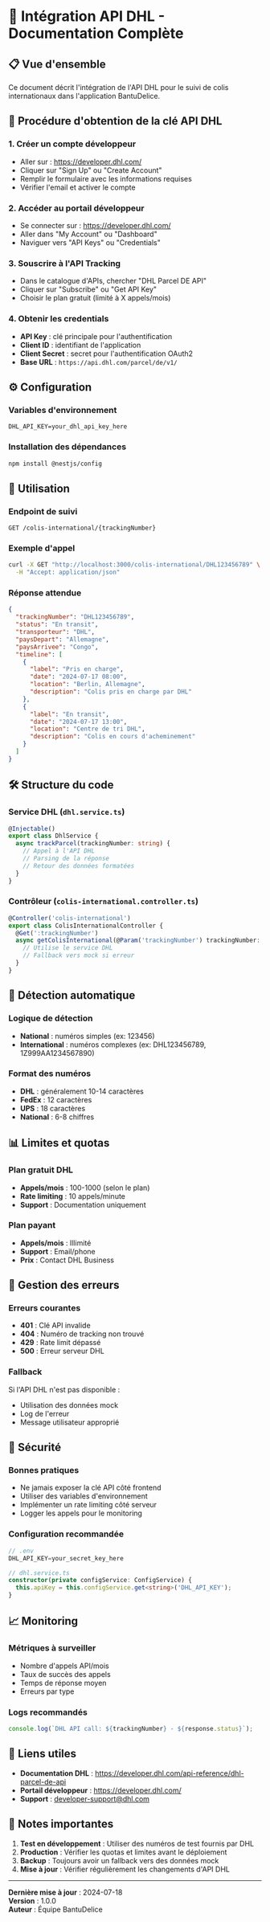 # 🔑 Intégration API DHL - Documentation Complète

## 📋 Vue d'ensemble
Ce document décrit l'intégration de l'API DHL pour le suivi de colis internationaux dans l'application BantuDelice.

## 🚀 Procédure d'obtention de la clé API DHL

### 1. Créer un compte développeur
- Aller sur : https://developer.dhl.com/
- Cliquer sur "Sign Up" ou "Create Account"
- Remplir le formulaire avec les informations requises
- Vérifier l'email et activer le compte

### 2. Accéder au portail développeur
- Se connecter sur : https://developer.dhl.com/
- Aller dans "My Account" ou "Dashboard"
- Naviguer vers "API Keys" ou "Credentials"

### 3. Souscrire à l'API Tracking
- Dans le catalogue d'APIs, chercher "DHL Parcel DE API"
- Cliquer sur "Subscribe" ou "Get API Key"
- Choisir le plan gratuit (limité à X appels/mois)

### 4. Obtenir les credentials
- **API Key** : clé principale pour l'authentification
- **Client ID** : identifiant de l'application
- **Client Secret** : secret pour l'authentification OAuth2
- **Base URL** : `https://api.dhl.com/parcel/de/v1/`

## ⚙️ Configuration

### Variables d'environnement
```env
DHL_API_KEY=your_dhl_api_key_here
```

### Installation des dépendances
```bash
npm install @nestjs/config
```

## 🔧 Utilisation

### Endpoint de suivi
```
GET /colis-international/{trackingNumber}
```

### Exemple d'appel
```bash
curl -X GET "http://localhost:3000/colis-international/DHL123456789" \
  -H "Accept: application/json"
```

### Réponse attendue
```json
{
  "trackingNumber": "DHL123456789",
  "status": "En transit",
  "transporteur": "DHL",
  "paysDepart": "Allemagne",
  "paysArrivee": "Congo",
  "timeline": [
    {
      "label": "Pris en charge",
      "date": "2024-07-17 08:00",
      "location": "Berlin, Allemagne",
      "description": "Colis pris en charge par DHL"
    },
    {
      "label": "En transit",
      "date": "2024-07-17 13:00",
      "location": "Centre de tri DHL",
      "description": "Colis en cours d'acheminement"
    }
  ]
}
```

## 🛠️ Structure du code

### Service DHL (`dhl.service.ts`)
```typescript
@Injectable()
export class DhlService {
  async trackParcel(trackingNumber: string) {
    // Appel à l'API DHL
    // Parsing de la réponse
    // Retour des données formatées
  }
}
```

### Contrôleur (`colis-international.controller.ts`)
```typescript
@Controller('colis-international')
export class ColisInternationalController {
  @Get(':trackingNumber')
  async getColisInternational(@Param('trackingNumber') trackingNumber: string) {
    // Utilise le service DHL
    // Fallback vers mock si erreur
  }
}
```

## 🔄 Détection automatique

### Logique de détection
- **National** : numéros simples (ex: 123456)
- **International** : numéros complexes (ex: DHL123456789, 1Z999AA1234567890)

### Format des numéros
- **DHL** : généralement 10-14 caractères
- **FedEx** : 12 caractères
- **UPS** : 18 caractères
- **National** : 6-8 chiffres

## 📊 Limites et quotas

### Plan gratuit DHL
- **Appels/mois** : 100-1000 (selon le plan)
- **Rate limiting** : 10 appels/minute
- **Support** : Documentation uniquement

### Plan payant
- **Appels/mois** : Illimité
- **Support** : Email/phone
- **Prix** : Contact DHL Business

## 🚨 Gestion des erreurs

### Erreurs courantes
- **401** : Clé API invalide
- **404** : Numéro de tracking non trouvé
- **429** : Rate limit dépassé
- **500** : Erreur serveur DHL

### Fallback
Si l'API DHL n'est pas disponible :
- Utilisation des données mock
- Log de l'erreur
- Message utilisateur approprié

## 🔐 Sécurité

### Bonnes pratiques
- Ne jamais exposer la clé API côté frontend
- Utiliser des variables d'environnement
- Implémenter un rate limiting côté serveur
- Logger les appels pour le monitoring

### Configuration recommandée
```typescript
// .env
DHL_API_KEY=your_secret_key_here

// dhl.service.ts
constructor(private configService: ConfigService) {
  this.apiKey = this.configService.get<string>('DHL_API_KEY');
}
```

## 📈 Monitoring

### Métriques à surveiller
- Nombre d'appels API/mois
- Taux de succès des appels
- Temps de réponse moyen
- Erreurs par type

### Logs recommandés
```typescript
console.log(`DHL API call: ${trackingNumber} - ${response.status}`);
```

## 🔗 Liens utiles

- **Documentation DHL** : https://developer.dhl.com/api-reference/dhl-parcel-de-api
- **Portail développeur** : https://developer.dhl.com/
- **Support** : developer-support@dhl.com

## 📝 Notes importantes

1. **Test en développement** : Utiliser des numéros de test fournis par DHL
2. **Production** : Vérifier les quotas et limites avant le déploiement
3. **Backup** : Toujours avoir un fallback vers des données mock
4. **Mise à jour** : Vérifier régulièrement les changements d'API DHL

---

**Dernière mise à jour** : 2024-07-18  
**Version** : 1.0.0  
**Auteur** : Équipe BantuDelice 